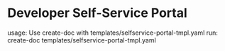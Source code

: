# Developer Self-Service Portal

usage: Use create-doc with templates/selfservice-portal-tmpl.yaml
run: create-doc templates/selfservice-portal-tmpl.yaml
